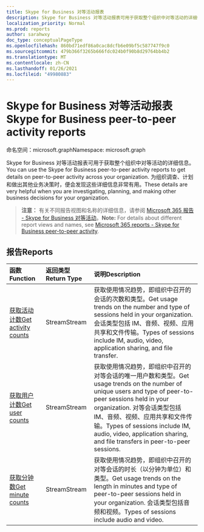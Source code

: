 ```yaml
---
title: Skype for Business 对等活动报表
description: Skype for Business 对等活动报表可用于获取整个组织中对等活动的详细信息。 为组织调查、计划和做出其他业务决策时，便会发现这些详细信息非常有用。
localization_priority: Normal
ms.prod: reports
author: sarahwxy
doc_type: conceptualPageType
ms.openlocfilehash: 860bd71edf86a0cac8dcfb6e09bf5c587747f9c0
ms.sourcegitcommit: 479b366f3265b666fdc024b0f90b8d29764bb4b2
ms.translationtype: MT
ms.contentlocale: zh-CN
ms.lasthandoff: 01/26/2021
ms.locfileid: "49980883"
---
```

# <a name="skype-for-business-peer-to-peer-activity-reports"></a><span data-ttu-id="5adcc-104">Skype for Business 对等活动报表</span><span class="sxs-lookup"><span data-stu-id="5adcc-104">Skype for Business peer-to-peer activity reports</span></span>

<span data-ttu-id="5adcc-105">命名空间：microsoft.graph</span><span class="sxs-lookup"><span data-stu-id="5adcc-105">Namespace: microsoft.graph</span></span>

<span data-ttu-id="5adcc-106">Skype for Business 对等活动报表可用于获取整个组织中对等活动的详细信息。</span><span class="sxs-lookup"><span data-stu-id="5adcc-106">You can use the Skype for Business peer-to-peer activity reports to get details on peer-to-peer activity across your organization.</span></span> <span data-ttu-id="5adcc-107">为组织调查、计划和做出其他业务决策时，便会发现这些详细信息非常有用。</span><span class="sxs-lookup"><span data-stu-id="5adcc-107">These details are very helpful when you are investigating, planning, and making other business decisions for your organization.</span></span>

> <span data-ttu-id="5adcc-108">**注意：** 有关不同报告视图和名称的详细信息，请参阅 [Microsoft 365 报告 - Skype for Business 对等活动](https://support.office.com/client/Skype-for-Business-Online-peertopeer-activity-d3b2d569-4ee9-44b8-92bf-d518142f0713)。</span><span class="sxs-lookup"><span data-stu-id="5adcc-108">**Note:** For details about different report views and names, see [Microsoft 365 reports - Skype for Business peer-to-peer activity](https://support.office.com/client/Skype-for-Business-Online-peertopeer-activity-d3b2d569-4ee9-44b8-92bf-d518142f0713).</span></span>

## <a name="reports"></a><span data-ttu-id="5adcc-109">报告</span><span class="sxs-lookup"><span data-stu-id="5adcc-109">Reports</span></span>

| <span data-ttu-id="5adcc-110">函数</span><span class="sxs-lookup"><span data-stu-id="5adcc-110">Function</span></span>                                 | <span data-ttu-id="5adcc-111">返回类型</span><span class="sxs-lookup"><span data-stu-id="5adcc-111">Return Type</span></span> | <span data-ttu-id="5adcc-112">说明</span><span class="sxs-lookup"><span data-stu-id="5adcc-112">Description</span></span>                              |
| :--------------------------------------- | :---------- | :--------------------------------------- |
| [<span data-ttu-id="5adcc-113">获取活动计数</span><span class="sxs-lookup"><span data-stu-id="5adcc-113">Get activity counts</span></span>](../api/reportroot-getskypeforbusinesspeertopeeractivitycounts.md) | <span data-ttu-id="5adcc-114">Stream</span><span class="sxs-lookup"><span data-stu-id="5adcc-114">Stream</span></span>      | <span data-ttu-id="5adcc-115">获取使用情况趋势，即组织中召开的会话的次数和类型。</span><span class="sxs-lookup"><span data-stu-id="5adcc-115">Get usage trends on the number and type of sessions held in your organization.</span></span> <span data-ttu-id="5adcc-116">会话类型包括 IM、音频、视频、应用共享和文件传输。</span><span class="sxs-lookup"><span data-stu-id="5adcc-116">Types of sessions include IM, audio, video, application sharing, and file transfer.</span></span> |
| [<span data-ttu-id="5adcc-117">获取用户计数</span><span class="sxs-lookup"><span data-stu-id="5adcc-117">Get user counts</span></span>](../api/reportroot-getskypeforbusinesspeertopeeractivityusercounts.md) | <span data-ttu-id="5adcc-118">Stream</span><span class="sxs-lookup"><span data-stu-id="5adcc-118">Stream</span></span>      | <span data-ttu-id="5adcc-119">获取使用情况趋势，即组织中召开的对等会话的唯一用户数和类型。</span><span class="sxs-lookup"><span data-stu-id="5adcc-119">Get usage trends on the number of unique users and type of peer-to-peer sessions held in your organization.</span></span> <span data-ttu-id="5adcc-120">对等会话类型包括 IM、音频、视频、应用共享和文件传输。</span><span class="sxs-lookup"><span data-stu-id="5adcc-120">Types of sessions include IM, audio, video, application sharing, and file transfers in peer-to-peer sessions.</span></span> |
| [<span data-ttu-id="5adcc-121">获取分钟数</span><span class="sxs-lookup"><span data-stu-id="5adcc-121">Get minute counts</span></span>](../api/reportroot-getskypeforbusinesspeertopeeractivityminutecounts.md) | <span data-ttu-id="5adcc-122">Stream</span><span class="sxs-lookup"><span data-stu-id="5adcc-122">Stream</span></span>      | <span data-ttu-id="5adcc-123">获取使用情况趋势，即组织中召开的对等会话的时长（以分钟为单位）和类型。</span><span class="sxs-lookup"><span data-stu-id="5adcc-123">Get usage trends on the length in minutes and type of peer-to-peer sessions held in your organization.</span></span> <span data-ttu-id="5adcc-124">会话类型包括音频和视频。</span><span class="sxs-lookup"><span data-stu-id="5adcc-124">Types of sessions include audio and video.</span></span> |


